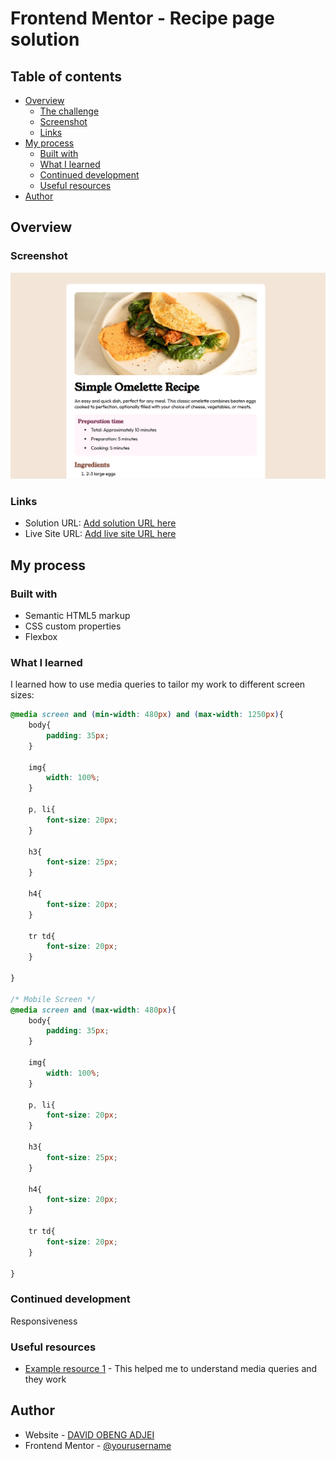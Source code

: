 # Frontend Mentor - Recipe page solution

## Table of contents

- [Overview](#overview)
  - [The challenge](#the-challenge)
  - [Screenshot](#screenshot)
  - [Links](#links)
- [My process](#my-process)
  - [Built with](#built-with)
  - [What I learned](#what-i-learned)
  - [Continued development](#continued-development)
  - [Useful resources](#useful-resources)
- [Author](#author)



## Overview

### Screenshot

![Recipe Page](./screenshot.png)

### Links

- Solution URL: [Add solution URL here](https://your-solution-url.com)
- Live Site URL: [Add live site URL here](https://your-live-site-url.com)

## My process

### Built with

- Semantic HTML5 markup
- CSS custom properties
- Flexbox


### What I learned

I learned how to use media queries to tailor my work to different screen sizes:


```css
@media screen and (min-width: 480px) and (max-width: 1250px){
    body{
        padding: 35px;
    }

    img{
        width: 100%;
    }

    p, li{
        font-size: 20px;
    }

    h3{
        font-size: 25px;
    }

    h4{
        font-size: 20px;
    }

    tr td{
        font-size: 20px;  
    }

}

/* Mobile Screen */
@media screen and (max-width: 480px){
    body{
        padding: 35px;
    }

    img{
        width: 100%;
    }

    p, li{
        font-size: 20px;
    }

    h3{
        font-size: 25px;
    }

    h4{
        font-size: 20px;
    }

    tr td{
        font-size: 20px;  
    }

}
```


### Continued development
Responsiveness


### Useful resources

- [Example resource 1](https://www.w3schools.com/css/css3_mediaqueries.asp) - This helped me to understand media queries and they work



## Author

- Website - [DAVID OBENG ADJEI](https://www.your-site.com)
- Frontend Mentor - [@yourusername](https://www.frontendmentor.io/profile/yourusername)

